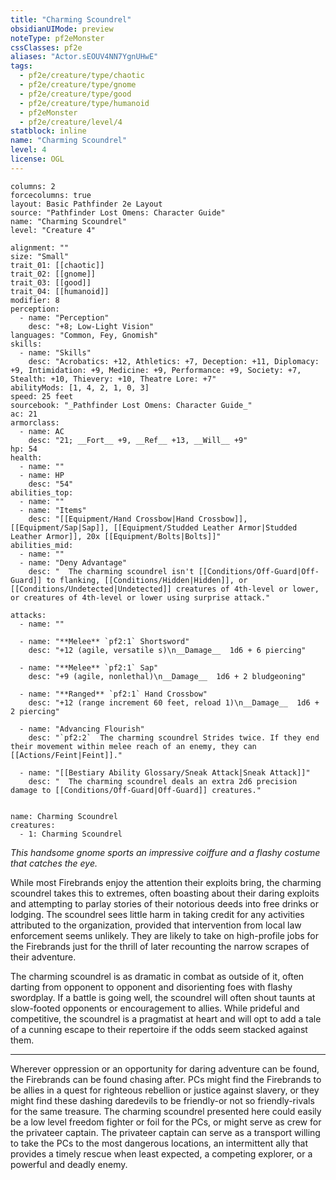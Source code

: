 ```yaml
---
title: "Charming Scoundrel"
obsidianUIMode: preview
noteType: pf2eMonster
cssClasses: pf2e
aliases: "Actor.sEOUV4NN7YgnUHwE" 
tags:
  - pf2e/creature/type/chaotic
  - pf2e/creature/type/gnome
  - pf2e/creature/type/good
  - pf2e/creature/type/humanoid
  - pf2eMonster
  - pf2e/creature/level/4
statblock: inline
name: "Charming Scoundrel"
level: 4
license: OGL
---
```


```statblock
columns: 2
forcecolumns: true
layout: Basic Pathfinder 2e Layout
source: "Pathfinder Lost Omens: Character Guide"
name: "Charming Scoundrel"
level: "Creature 4"

alignment: ""
size: "Small"
trait_01: [[chaotic]]
trait_02: [[gnome]]
trait_03: [[good]]
trait_04: [[humanoid]]
modifier: 8
perception:
  - name: "Perception"
    desc: "+8; Low-Light Vision"
languages: "Common, Fey, Gnomish"
skills:
  - name: "Skills"
    desc: "Acrobatics: +12, Athletics: +7, Deception: +11, Diplomacy: +9, Intimidation: +9, Medicine: +9, Performance: +9, Society: +7, Stealth: +10, Thievery: +10, Theatre Lore: +7"
abilityMods: [1, 4, 2, 1, 0, 3]
speed: 25 feet
sourcebook: "_Pathfinder Lost Omens: Character Guide_"
ac: 21
armorclass:
  - name: AC
    desc: "21; __Fort__ +9, __Ref__ +13, __Will__ +9"
hp: 54
health:
  - name: ""
  - name: HP
    desc: "54"
abilities_top:
  - name: ""
  - name: "Items"
    desc: "[[Equipment/Hand Crossbow|Hand Crossbow]], [[Equipment/Sap|Sap]], [[Equipment/Studded Leather Armor|Studded Leather Armor]], 20x [[Equipment/Bolts|Bolts]]"
abilities_mid:
  - name: ""
  - name: "Deny Advantage"
    desc: "  The charming scoundrel isn't [[Conditions/Off-Guard|Off-Guard]] to flanking, [[Conditions/Hidden|Hidden]], or [[Conditions/Undetected|Undetected]] creatures of 4th-level or lower, or creatures of 4th-level or lower using surprise attack."

attacks:
  - name: ""

  - name: "**Melee** `pf2:1` Shortsword"
    desc: "+12 (agile, versatile s)\n__Damage__  1d6 + 6 piercing"

  - name: "**Melee** `pf2:1` Sap"
    desc: "+9 (agile, nonlethal)\n__Damage__  1d6 + 2 bludgeoning"

  - name: "**Ranged** `pf2:1` Hand Crossbow"
    desc: "+12 (range increment 60 feet, reload 1)\n__Damage__  1d6 + 2 piercing"

  - name: "Advancing Flourish"
    desc: "`pf2:2`  The charming scoundrel Strides twice. If they end their movement within melee reach of an enemy, they can [[Actions/Feint|Feint]]."

  - name: "[[Bestiary Ability Glossary/Sneak Attack|Sneak Attack]]"
    desc: "  The charming scoundrel deals an extra 2d6 precision damage to [[Conditions/Off-Guard|Off-Guard]] creatures."
 
```

```encounter-table
name: Charming Scoundrel
creatures:
  - 1: Charming Scoundrel
```



_This handsome gnome sports an impressive coiffure and a flashy costume that catches the eye._

While most Firebrands enjoy the attention their exploits bring, the charming scoundrel takes this to extremes, often boasting about their daring exploits and attempting to parlay stories of their notorious deeds into free drinks or lodging. The scoundrel sees little harm in taking credit for any activities attributed to the organization, provided that intervention from local law enforcement seems unlikely. They are likely to take on high-profile jobs for the Firebrands just for the thrill of later recounting the narrow scrapes of their adventure.

The charming scoundrel is as dramatic in combat as outside of it, often darting from opponent to opponent and disorienting foes with flashy swordplay. If a battle is going well, the scoundrel will often shout taunts at slow-footed opponents or encouragement to allies. While prideful and competitive, the scoundrel is a pragmatist at heart and will opt to add a tale of a cunning escape to their repertoire if the odds seem stacked against them.

* * *

Wherever oppression or an opportunity for daring adventure can be found, the Firebrands can be found chasing after. PCs might find the Firebrands to be allies in a quest for righteous rebellion or justice against slavery, or they might find these dashing daredevils to be friendly-or not so friendly-rivals for the same treasure. The charming scoundrel presented here could easily be a low level freedom fighter or foil for the PCs, or might serve as crew for the privateer captain. The privateer captain can serve as a transport willing to take the PCs to the most dangerous locations, an intermittent ally that provides a timely rescue when least expected, a competing explorer, or a powerful and deadly enemy.
